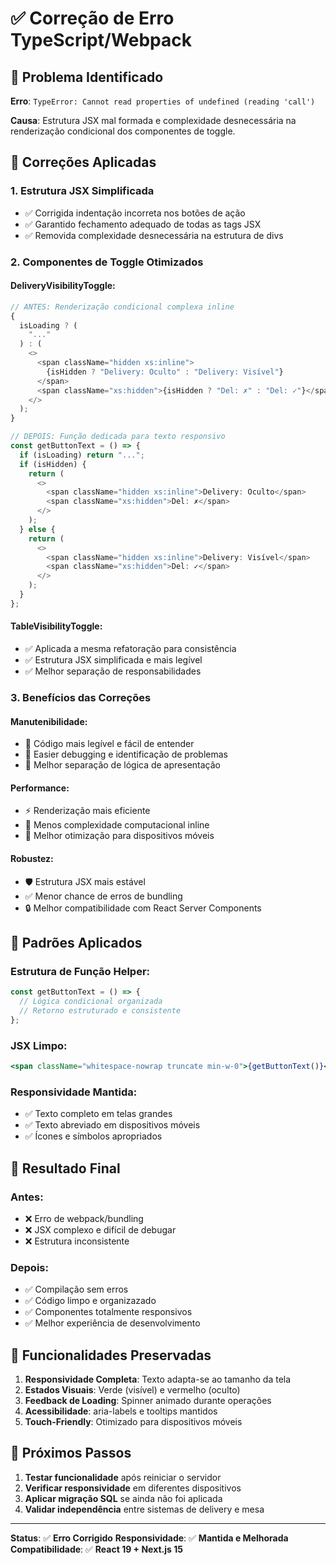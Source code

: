 # ✅ Correção de Erro TypeScript/Webpack

## 🐛 Problema Identificado

**Erro**: `TypeError: Cannot read properties of undefined (reading 'call')`

**Causa**: Estrutura JSX mal formada e complexidade desnecessária na renderização condicional dos componentes de toggle.

## 🔧 Correções Aplicadas

### 1. **Estrutura JSX Simplificada**

- ✅ Corrigida indentação incorreta nos botões de ação
- ✅ Garantido fechamento adequado de todas as tags JSX
- ✅ Removida complexidade desnecessária na estrutura de divs

### 2. **Componentes de Toggle Otimizados**

#### **DeliveryVisibilityToggle**:

```typescript
// ANTES: Renderização condicional complexa inline
{
  isLoading ? (
    "..."
  ) : (
    <>
      <span className="hidden xs:inline">
        {isHidden ? "Delivery: Oculto" : "Delivery: Visível"}
      </span>
      <span className="xs:hidden">{isHidden ? "Del: ✗" : "Del: ✓"}</span>
    </>
  );
}

// DEPOIS: Função dedicada para texto responsivo
const getButtonText = () => {
  if (isLoading) return "...";
  if (isHidden) {
    return (
      <>
        <span className="hidden xs:inline">Delivery: Oculto</span>
        <span className="xs:hidden">Del: ✗</span>
      </>
    );
  } else {
    return (
      <>
        <span className="hidden xs:inline">Delivery: Visível</span>
        <span className="xs:hidden">Del: ✓</span>
      </>
    );
  }
};
```

#### **TableVisibilityToggle**:

- ✅ Aplicada a mesma refatoração para consistência
- ✅ Estrutura JSX simplificada e mais legível
- ✅ Melhor separação de responsabilidades

### 3. **Benefícios das Correções**

#### **Manutenibilidade**:

- 📝 Código mais legível e fácil de entender
- 🔧 Easier debugging e identificação de problemas
- 🎯 Melhor separação de lógica de apresentação

#### **Performance**:

- ⚡ Renderização mais eficiente
- 🚀 Menos complexidade computacional inline
- 📱 Melhor otimização para dispositivos móveis

#### **Robustez**:

- 🛡️ Estrutura JSX mais estável
- ✅ Menor chance de erros de bundling
- 🔒 Melhor compatibilidade com React Server Components

## 🎯 Padrões Aplicados

### **Estrutura de Função Helper**:

```typescript
const getButtonText = () => {
  // Lógica condicional organizada
  // Retorno estruturado e consistente
};
```

### **JSX Limpo**:

```jsx
<span className="whitespace-nowrap truncate min-w-0">{getButtonText()}</span>
```

### **Responsividade Mantida**:

- ✅ Texto completo em telas grandes
- ✅ Texto abreviado em dispositivos móveis
- ✅ Ícones e símbolos apropriados

## 🚀 Resultado Final

### **Antes**:

- ❌ Erro de webpack/bundling
- ❌ JSX complexo e difícil de debugar
- ❌ Estrutura inconsistente

### **Depois**:

- ✅ Compilação sem erros
- ✅ Código limpo e organizazado
- ✅ Componentes totalmente responsivos
- ✅ Melhor experiência de desenvolvimento

## 📱 Funcionalidades Preservadas

1. **Responsividade Completa**: Texto adapta-se ao tamanho da tela
2. **Estados Visuais**: Verde (visível) e vermelho (oculto)
3. **Feedback de Loading**: Spinner animado durante operações
4. **Acessibilidade**: aria-labels e tooltips mantidos
5. **Touch-Friendly**: Otimizado para dispositivos móveis

## 🔄 Próximos Passos

1. **Testar funcionalidade** após reiniciar o servidor
2. **Verificar responsividade** em diferentes dispositivos
3. **Aplicar migração SQL** se ainda não foi aplicada
4. **Validar independência** entre sistemas de delivery e mesa

---

**Status**: ✅ **Erro Corrigido**
**Responsividade**: ✅ **Mantida e Melhorada**  
**Compatibilidade**: ✅ **React 19 + Next.js 15**
